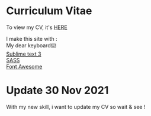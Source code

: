 # Curriculum Vitae
To view my CV, it's [HERE](https://arsiasieg.github.io/curriculum/index.HTML)

I make this site with : <br>
My dear keyboard⌨️<br>
[Sublime text 3](https://www.sublimetext.com/)<br>
[SASS](https://sass-lang.com/)<br>
[Font Awesome](https://fontawesome.com/)<br>

# Update 30 Nov 2021
With my new skill, i want to update my CV so wait & see !
